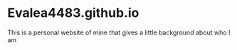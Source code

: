 # Evalea4483.github.io

This is a personal website of mine that gives a little background about who I am
